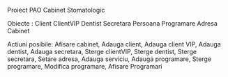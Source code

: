 Proiect PAO Cabinet Stomatologic

Obiecte :
Client
ClientVIP
Dentist
Secretara
Persoana
Programare
Adresa
Cabinet

Actiuni posibile:
Afisare cabinet,
Adauga client,
Adauga client VIP,
Adauga dentist,
Adauga secretara,
Sterge clientVIP,
Sterge dentist,
Sterge secretara,
Setare adresa,
Adauga serviciu,
Adauga programare,
Sterge programare,
Modifica programare,
Afisare Programari
